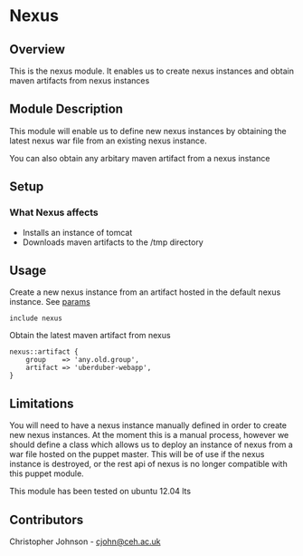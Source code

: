 # Nexus

## Overview

This is the nexus module. It enables us to create nexus instances and obtain maven artifacts from nexus instances

## Module Description

This module will enable us to define new nexus instances by obtaining the latest nexus war file from an existing nexus instance.

You can also obtain any arbitary maven artifact from a nexus instance 

## Setup

### What Nexus affects

* Installs an instance of tomcat
* Downloads maven artifacts to the /tmp directory

## Usage

Create a new nexus instance from an artifact hosted in the default nexus instance. See [params](manifest/params.pp)
    
    include nexus

Obtain the latest maven artifact from nexus

    nexus::artifact {
        group    => 'any.old.group',
        artifact => 'uberduber-webapp',
    }

## Limitations

You will need to have a nexus instance manually defined in order to create new nexus instances. At the moment this is a manual process, however we should define a class which allows us to deploy an instance of nexus from a war file hosted on the puppet master. This will be of use if the nexus instance is destroyed, or the rest api of nexus is no longer compatible with this puppet module.

This module has been tested on ubuntu 12.04 lts

## Contributors

Christopher Johnson - cjohn@ceh.ac.uk